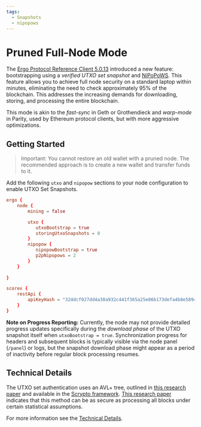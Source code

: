 ```yaml
---
tags:
  - Snapshots
  - nipopows
---
```


# Pruned Full-Node Mode

The [Ergo Protocol Reference Client 5.0.13](https://github.com/ergoplatform/ergo/releases/tag/v5.0.13) introduced a new feature: bootstrapping using a *verified UTXO set snapshot* and [NiPoPoWS](nipopows.md). This feature allows you to achieve full node security on a standard laptop within minutes, eliminating the need to check approximately 95% of the blockchain. This addresses the increasing demands for downloading, storing, and processing the entire blockchain.

This mode is akin to the *fast-sync* in Geth or Grothendieck and *warp-mode* in Parity, used by Ethereum protocol clients, but with more aggressive optimizations.

## Getting Started

> Important: You cannot restore an old wallet with a pruned node. The recommended approach is to create a new wallet and transfer funds to it.

Add the following `utxo` and `nipopow` sections to your node configuration to enable UTXO Set Snapshots. 

```conf
ergo {
    node {
        mining = false

        utxo {
           utxoBootstrap = true
           storingUtxoSnapshots = 0
        }
        nipopow {
           nipopowBootstrap = true
           p2pNipopows = 2
        }
    }
    
}

scorex {
    restApi {
        apiKeyHash = "324dcf027dd4a30a932c441f365a25e86b173defa4b8e58948253471b81b72cf"
    }
}
```

**Note on Progress Reporting:** Currently, the node may not provide detailed progress updates specifically during the *download phase* of the UTXO snapshot itself when `utxoBootstrap = true`. Synchronization progress for headers and subsequent blocks is typically visible via the node panel (`/panel`) or logs, but the snapshot download phase might appear as a period of inactivity before regular block processing resumes.

## Technical Details

The UTXO set authentication uses an AVL+ tree, outlined in [this research paper](https://eprint.iacr.org/2016/994.pdf) and available in the [Scrypto framework](https://github.com/input-output-hk/scrypto). [This research paper](https://eprint.iacr.org/2018/129) indicates that this method can be as secure as processing all blocks under certain statistical assumptions. 

For more information see the [Technical Details](pruned-impl.md).

